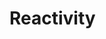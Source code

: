 # Reactivity

<div id="example"></div>
<script type="application/javascript">
  new Vue({
    el: '#example',
    template: '<live-code class="full" :template="code" mode="html>iframe" :debounce="200" />',
    data: {
      code:
`
<script src="${location.origin+location.pathname}/global.js"><\/script>

<body>

  <script>
    LUME.useDefaultNames()

    const {variable, html, Motor} = LUME

    const count = variable(0)
    const incrementCount = () => count(count() + 1)

    let targetRotationY = 0
    const rotationY = variable(-80)
    Motor.addRenderTask(t => {
      rotationY.set(
        rotationY() + (targetRotationY - rotationY.get()) / 20
      )
    })

    const buttonClicked = () => {
      incrementCount()
      targetRotationY += 20
    }

    const rotation = () => [0, rotationY(), 0]

    const scene = html\`
      <lume-scene>
        <lume-node
          id="node"
          rotation=\${rotation}
          size="100 100"
          align="0.5 0.5 0.5"
          mount-point="0.5 0.5 0.5"
        >
          <h1 align="center">\${count}</h1>
        </lume-node>

        <lume-node
          id="node"
          align="0.5 0.5"
          position="0 80"
        >
          <button
            style="transform: translateX(-50%)"
            onclick=\${buttonClicked}
          >
            Click
          </button>
        </lume-node>
      </lume-scene>
    \`

    console.log(scene instanceof HTMLElement) // true

    document.body.append(scene)
  <\/script>

  <style>
    html, body {
      margin: 0; padding: 0;
      height: 100%; width: 100%;
      background: #333;
      font-family: sans-serif;
    }
    lume-node {
      background: deeppink;
      border-radius: 5px;
    }
  </style>
</body>
`
    },
  })
</script>
